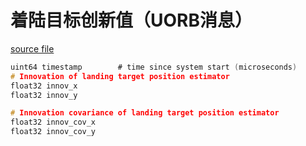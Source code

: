 # 着陆目标创新值（UORB消息）


[source file](https://github.com/PX4/PX4-Autopilot/blob/main/msg/LandingTargetInnovations.msg)

```c
uint64 timestamp		# time since system start (microseconds)
# Innovation of landing target position estimator
float32 innov_x
float32 innov_y

# Innovation covariance of landing target position estimator
float32 innov_cov_x
float32 innov_cov_y

```